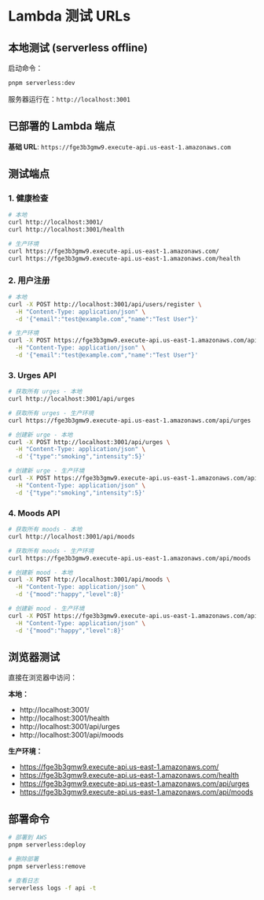 # Lambda 测试 URLs

## 本地测试 (serverless offline)

启动命令：
```bash
pnpm serverless:dev
```

服务器运行在：`http://localhost:3001`

## 已部署的 Lambda 端点

**基础 URL**: `https://fge3b3gmw9.execute-api.us-east-1.amazonaws.com`

## 测试端点

### 1. 健康检查
```bash
# 本地
curl http://localhost:3001/
curl http://localhost:3001/health

# 生产环境
curl https://fge3b3gmw9.execute-api.us-east-1.amazonaws.com/
curl https://fge3b3gmw9.execute-api.us-east-1.amazonaws.com/health
```

### 2. 用户注册
```bash
# 本地
curl -X POST http://localhost:3001/api/users/register \
  -H "Content-Type: application/json" \
  -d '{"email":"test@example.com","name":"Test User"}'

# 生产环境
curl -X POST https://fge3b3gmw9.execute-api.us-east-1.amazonaws.com/api/users/register \
  -H "Content-Type: application/json" \
  -d '{"email":"test@example.com","name":"Test User"}'
```

### 3. Urges API
```bash
# 获取所有 urges - 本地
curl http://localhost:3001/api/urges

# 获取所有 urges - 生产环境
curl https://fge3b3gmw9.execute-api.us-east-1.amazonaws.com/api/urges

# 创建新 urge - 本地
curl -X POST http://localhost:3001/api/urges \
  -H "Content-Type: application/json" \
  -d '{"type":"smoking","intensity":5}'

# 创建新 urge - 生产环境
curl -X POST https://fge3b3gmw9.execute-api.us-east-1.amazonaws.com/api/urges \
  -H "Content-Type: application/json" \
  -d '{"type":"smoking","intensity":5}'
```

### 4. Moods API
```bash
# 获取所有 moods - 本地
curl http://localhost:3001/api/moods

# 获取所有 moods - 生产环境
curl https://fge3b3gmw9.execute-api.us-east-1.amazonaws.com/api/moods

# 创建新 mood - 本地
curl -X POST http://localhost:3001/api/moods \
  -H "Content-Type: application/json" \
  -d '{"mood":"happy","level":8}'

# 创建新 mood - 生产环境
curl -X POST https://fge3b3gmw9.execute-api.us-east-1.amazonaws.com/api/moods \
  -H "Content-Type: application/json" \
  -d '{"mood":"happy","level":8}'
```

## 浏览器测试

直接在浏览器中访问：

**本地：**
- http://localhost:3001/
- http://localhost:3001/health
- http://localhost:3001/api/urges
- http://localhost:3001/api/moods

**生产环境：**
- https://fge3b3gmw9.execute-api.us-east-1.amazonaws.com/
- https://fge3b3gmw9.execute-api.us-east-1.amazonaws.com/health
- https://fge3b3gmw9.execute-api.us-east-1.amazonaws.com/api/urges
- https://fge3b3gmw9.execute-api.us-east-1.amazonaws.com/api/moods

## 部署命令

```bash
# 部署到 AWS
pnpm serverless:deploy

# 删除部署
pnpm serverless:remove

# 查看日志
serverless logs -f api -t
``` 